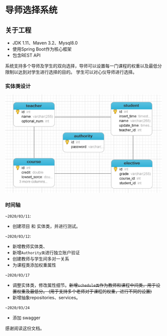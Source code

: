 # 导师选择系统

## 关于工程
- JDK 1.11、Maven 3.2、Mysql8.0
- 使用Spring Boot作为核心框架
- 包含REST API

系统支持多个导师及学生的双向选择，导师可以设置每一门课程的权重以及最低分限制以达到对学生进行选择的目的。
学生可以对心仪导师进行选择。

### 实体类设计
![DataBaseDesign](./docs/database_design.png)

### 时间轴
`~2020/03/11`:  
- 创建项目 和 实体类，并进行测试。

`~2020/03/12`:  
- 新增教师实体类、  
- 新增`Authority类`进行独立账户验证   
- 创建教师与学生间多对一关系  
- 为课程类添加权重属性

`~2020/03/17`  
- 调整实体类，修改属性细节。~~新增`schedule类`作为教师和课程中间类，用于设置权重及最低分。
(用于支持多个老师对于课程的权重，进行不同的设置)~~  
- 新增抽象repositories、services。

`~2020/03/24`
- 添加 swagger

感谢阅读这份文档。

